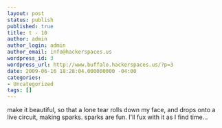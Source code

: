 ```yaml
---
layout: post
status: publish
published: true
title: t - 10
author: admin
author_login: admin
author_email: info@hackerspaces.us
wordpress_id: 3
wordpress_url: http://www.buffalo.hackerspaces.us/?p=3
date: 2009-06-16 18:28:04.000000000 -04:00
categories:
- Uncategorized
tags: []
---
```

make it beautiful, so that a lone tear rolls down my face, and drops onto a live circuit, making sparks. sparks are fun. I'll fux with it as I find time...
